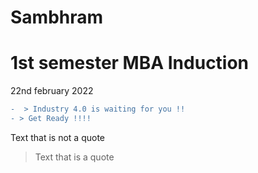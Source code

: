 # Sambhram

# 1st semester MBA Induction 

22nd february 2022 


```diff
-  > Industry 4.0 is waiting for you !!
- > Get Ready !!!!
```
Text that is not a quote

> Text that is a quote
